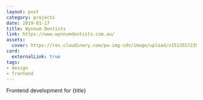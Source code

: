 ```yaml
---
layout: post
category: projects
date: 2019-01-17
title: Wynnum Dentists
link: https://www.wynnumdentists.com.au/
assets:
  cover: https://res.cloudinary.com/pw-img-cdn/image/upload/v1513557239/okok/albumregistry-new-profile-2500w.jpg
card:
  externalLink: true
tags: 
- design
- frontend
---
```


Frontend development for {title}
